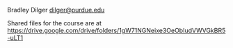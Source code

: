 Bradley Dilger
dilger@purdue.edu

Shared files for the course are at https://drive.google.com/drive/folders/1gW71NGNeixe3OeObIudVWVGkBR5-uLT1
